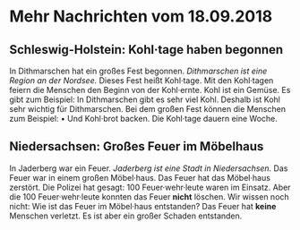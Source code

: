# Mehr Nachrichten vom 18.09.2018


## Schleswig-Holstein: Kohl·tage haben begonnen
In Dithmarschen hat ein großes Fest begonnen. 
*Dithmarschen ist eine Region an der Nordsee.* Dieses Fest heißt Kohl·tage. Mit den Kohl·tagen feiern die Menschen den Beginn von der Kohl·ernte. Kohl ist ein Gemüse. Es gibt zum Beispiel: In Dithmarschen gibt es sehr viel Kohl. Deshalb ist Kohl sehr wichtig für Dithmarschen. Bei dem großen Fest können die Menschen zum Beispiel: • Und Kohl·brot backen. Die Kohl·tage dauern eine Woche. 

## Niedersachsen: Großes Feuer im Möbelhaus
In Jaderberg war ein Feuer. 
*Jaderberg ist eine Stadt in Niedersachsen.* Das Feuer war in einem großen Möbel·haus. Das Feuer hat das Möbel·haus zerstört. Die Polizei hat gesagt: 100 Feuer·wehr·leute waren im Einsatz. Aber die 100 Feuer·wehr·leute konnten das Feuer **nicht** löschen. Wir wissen noch nicht: Wie ist das Feuer im Möbel·haus entstanden? Das Feuer hat **keine** Menschen verletzt. Es ist aber ein großer Schaden entstanden. 
